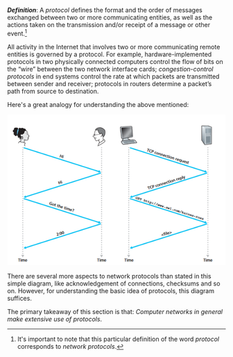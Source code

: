 ***Definition***: A _protocol_ defines the format and the order of messages exchanged between two or more communicating entities, as well as the actions taken on the transmission and/or receipt of a message or other event.[^1]

All activity in the Internet that involves two or more communicating remote entities is governed by a protocol. For example, hardware-implemented protocols in two physically connected computers control the flow of bits on the “wire” between the two network interface cards; _congestion-control protocols_ in end systems control the rate at which packets are transmitted between sender and receiver; protocols in routers determine a packet’s path from source to destination.

Here's a great analogy for understanding the above mentioned:

![Human Protocol vs Network Protocol](assets/protocol-basic-analogy.png)


There are several more aspects to network protocols than stated in this simple diagram, like acknowledgement of connections, checksums and so on. However, for understanding the basic idea of protocols, this diagram suffices. 

The primary takeaway of this section is that: _Computer networks in general make extensive use of protocols_.


[^1]: It's important to note that this particular definition of the word _protocol_ corresponds to _network protocols_.
